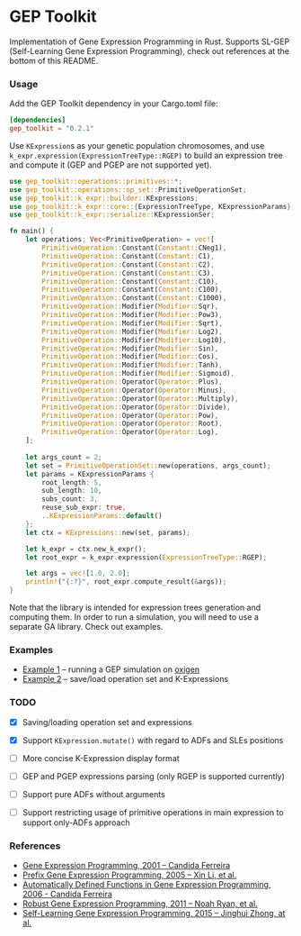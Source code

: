 # GEP Toolkit
Implementation of Gene Expression Programming in Rust. Supports SL-GEP (Self-Learning Gene Expression Programming), check out references at the bottom of this README.

### Usage

Add the GEP Toolkit dependency in your Cargo.toml file:

```toml
[dependencies]
gep_toolkit = "0.2.1"
```

Use `KExpression`s as your genetic population chromosomes, and use `k_expr.expression(ExpressionTreeType::RGEP)` to build an expression tree and compute it (GEP and PGEP are not supported yet). 

```rust
use gep_toolkit::operations::primitives::*;
use gep_toolkit::operations::op_set::PrimitiveOperationSet;
use gep_toolkit::k_expr::builder::KExpressions;
use gep_toolkit::k_expr::core::{ExpressionTreeType, KExpressionParams};
use gep_toolkit::k_expr::serialize::KExpressionSer;

fn main() {
    let operations: Vec<PrimitiveOperation> = vec![
        PrimitiveOperation::Constant(Constant::CNeg1),
        PrimitiveOperation::Constant(Constant::C1),
        PrimitiveOperation::Constant(Constant::C2),
        PrimitiveOperation::Constant(Constant::C3),
        PrimitiveOperation::Constant(Constant::C10),
        PrimitiveOperation::Constant(Constant::C100),
        PrimitiveOperation::Constant(Constant::C1000),
        PrimitiveOperation::Modifier(Modifier::Sqr),
        PrimitiveOperation::Modifier(Modifier::Pow3),
        PrimitiveOperation::Modifier(Modifier::Sqrt),
        PrimitiveOperation::Modifier(Modifier::Log2),
        PrimitiveOperation::Modifier(Modifier::Log10),
        PrimitiveOperation::Modifier(Modifier::Sin),
        PrimitiveOperation::Modifier(Modifier::Cos),
        PrimitiveOperation::Modifier(Modifier::Tanh),
        PrimitiveOperation::Modifier(Modifier::Sigmoid),
        PrimitiveOperation::Operator(Operator::Plus),
        PrimitiveOperation::Operator(Operator::Minus),
        PrimitiveOperation::Operator(Operator::Multiply),
        PrimitiveOperation::Operator(Operator::Divide),
        PrimitiveOperation::Operator(Operator::Pow),
        PrimitiveOperation::Operator(Operator::Root),
        PrimitiveOperation::Operator(Operator::Log),
    ];
    
    let args_count = 2;
    let set = PrimitiveOperationSet::new(operations, args_count);
    let params = KExpressionParams {
        root_length: 5,
        sub_length: 10,
        subs_count: 3,
        reuse_sub_expr: true,
        ..KExpressionParams::default()
    };
    let ctx = KExpressions::new(set, params);

    let k_expr = ctx.new_k_expr();
    let root_expr = k_expr.expression(ExpressionTreeType::RGEP);

    let args = vec![1.0, 2.0];
    println!("{:?}", root_expr.compute_result(&args));
}
```

Note that the library is intended for expression trees generation and computing them. In order to run a simulation, you will need to use a separate GA library. Check out examples.

### Examples
* [Example 1](https://github.com/Defake/gep_toolkit/tree/master/examples/oxigen_math_expression/src/main.rs) – running a GEP simulation on [oxigen](https://github.com/Martin1887/oxigen)
* [Example 2](https://github.com/Defake/gep_toolkit/tree/master/examples/saving_loading/src/main.rs) – save/load operation set and K-Expressions

### TODO
- [x] Saving/loading operation set and expressions
- [x] Support `KExpression.mutate()` with regard to ADFs and SLEs positions
- [ ] More concise K-Expression display format
- [ ] GEP and PGEP expressions parsing (only RGEP is supported currently)
- [ ] Support pure ADFs without arguments
- [ ] Support restricting usage of primitive operations in main expression to support only-ADFs approach


### References
* [Gene Expression Programming, 2001 – Candida Ferreira](https://arxiv.org/abs/cs/0102027)
* [Prefix Gene Expression Programming, 2005 – Xin Li, et al.](https://www.cs.uic.edu/~xli1/papers/PGEP_GECCOLateBreaking05_XLi.pdf)
* [Automatically Defined Functions in Gene Expression Programming, 2006 - Candida Ferreira](https://www.semanticscholar.org/paper/Automatically-Defined-Functions-in-Gene-Expression-Ferreira/2f3ccc2ccc2992b07f7fe09948eabb54fbe6e61b)
* [Robust Gene Expression Programming, 2011 – Noah Ryan, et al.](https://www.sciencedirect.com/science/article/pii/S1877050911004972)
* [Self-Learning Gene Expression Programming, 2015 – Jinghui Zhong, at al.](https://www.researchgate.net/publication/276136922_Self-Learning_Gene_Expression_Programming)
